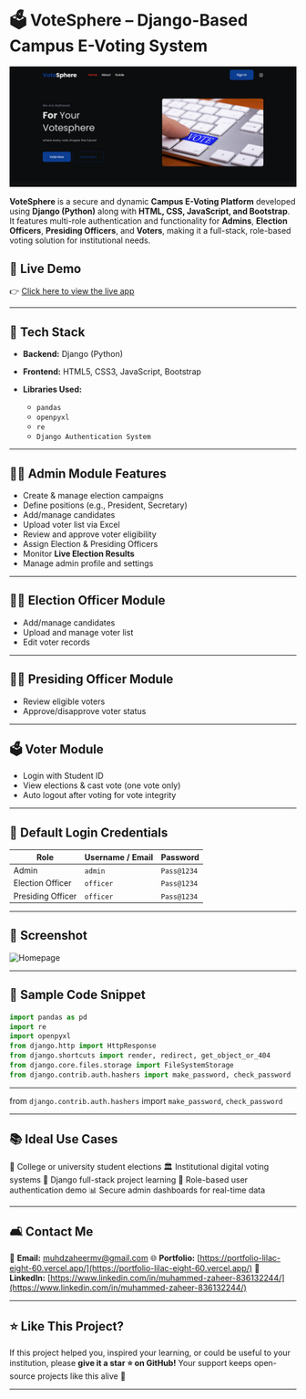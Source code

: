 # 🗳️ VoteSphere – Django-Based Campus E-Voting System

![Homepage](./vote/static/images/vp.png)

**VoteSphere** is a secure and dynamic **Campus E-Voting Platform** developed using **Django (Python)** along with **HTML, CSS, JavaScript, and Bootstrap**. It features multi-role authentication and functionality for **Admins**, **Election Officers**, **Presiding Officers**, and **Voters**, making it a full-stack, role-based voting solution for institutional needs.

## 🚀 Live Demo

👉 [Click here to view the live app](https://django-campus-voting.onrender.com/)

---

## 💠 Tech Stack

* **Backend:** Django (Python)
* **Frontend:** HTML5, CSS3, JavaScript, Bootstrap
* **Libraries Used:**

  * `pandas`
  * `openpyxl`
  * `re`
  * `Django Authentication System`

---

## 👨‍💼 Admin Module Features

* Create & manage election campaigns
* Define positions (e.g., President, Secretary)
* Add/manage candidates
* Upload voter list via Excel
* Review and approve voter eligibility
* Assign Election & Presiding Officers
* Monitor **Live Election Results**
* Manage admin profile and settings

---

## 🧑‍💻 Election Officer Module

* Add/manage candidates
* Upload and manage voter list
* Edit voter records

---

## 🧑‍⚖️ Presiding Officer Module

* Review eligible voters
* Approve/disapprove voter status

---

## 🗳️ Voter Module

* Login with Student ID
* View elections & cast vote (one vote only)
* Auto logout after voting for vote integrity

---

## 🔐 Default Login Credentials

| Role              | Username / Email | Password    |
| ----------------- | ---------------- | ----------- |
| Admin             | `admin`          | `Pass@1234` |
| Election Officer  | `officer`        | `Pass@1234` |
| Presiding Officer | `officer`        | `Pass@1234` |

---

## 📸 Screenshot

![Homepage](./src/assets/images/homepage.png)

---

## 📁 Sample Code Snippet

```python
import pandas as pd
import re
import openpyxl
from django.http import HttpResponse
from django.shortcuts import render, redirect, get_object_or_404
from django.core.files.storage import FileSystemStorage
from django.contrib.auth.hashers import make_password, check_password
```

---

from `django.contrib.auth.hashers` import `make_password`, `check_password`

---

## 📚 Ideal Use Cases

🏫 College or university student elections
🏛️ Institutional digital voting systems
🧠 Django full-stack project learning
🔐 Role-based user authentication demo
📊 Secure admin dashboards for real-time data

---

## 🛋️ Contact Me

📧 **Email:** [muhdzaheermv@gmail.com](mailto:muhdzaheermv@gmail.com)
🌐 **Portfolio:** [https://portfolio-lilac-eight-60.vercel.app/](https://portfolio-lilac-eight-60.vercel.app/)
💼 **LinkedIn:** [https://www.linkedin.com/in/muhammed-zaheer-836132244/](https://www.linkedin.com/in/muhammed-zaheer-836132244/)

---

## ⭐ Like This Project?

If this project helped you, inspired your learning, or could be useful to your institution, please **give it a star ⭐ on GitHub!**
Your support keeps open-source projects like this alive 🙌

---
